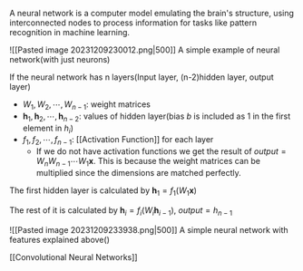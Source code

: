A neural network is a computer model emulating the brain's structure, using interconnected nodes to process information for tasks like pattern recognition in machine learning.

![[Pasted image 20231209230012.png|500]]
A simple example of neural network(with just neurons)

If the neural network has n layers(Input layer, (n-2)hidden layer, output layer)
- $W_1, W_2,\cdots,W_{n-1}$: weight matrices
- $\textbf{h}_1, \textbf{h}_2, \cdots, \textbf{h}_{n-2}$: values of hidden layer(bias $b$ is included as 1 in the first element in $h_i$)
- $f_1,f_2,\cdots,f_{n-1}$: [[Activation Function]] for each layer
	- If we do not have activation functions we get the result of $output = W_nW_{n-1}\cdots W_1\textbf{x}$. This is because the weight matrices can be multiplied since the dimensions are matched perfectly.

The first hidden layer is calculated by $\textbf{h}_1 = f_1(W_1\textbf{x})$   

The rest of it is calculated by $\textbf{h}_i =f_i(W_i\textbf{h}_{i-1})$, $output = h_{n-1}$ 

![[Pasted image 20231209233938.png|500]]
A simple neural network with features explained above()

[[Convolutional Neural Networks]]